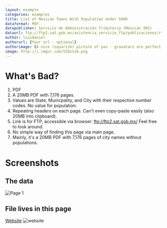 ```yaml
---
layout: example
categories: examples
title: List of Mexican Towns With Population Under 5000
dataformat: PDF
datapublisher: Servicio de Administración Tributaria (Mexican IRS)
dataurl: ftp://ftp2.sat.gob.mx/asistencia_servicio_ftp/publicaciones/rf2010/listado_pob_ieps.pdf
author: luisdaniel
authorurl: {Your url - optional}
authorimage: {A nice (squarish) picture of you - gravatars are perfect. optional}
image: http://i.imgur.com/SIDx1v6.png
---
```


# What's Bad?
1. PDF
2. A 20MB PDF with 7,176 pages.
3. Values are State, Municpality, and City with their respective number codes. No value for population.
4. Repeating headers on each page. Can't even copy-paste easily (also 20MB into clipboard).
5. Link is for FTP, accessible via browser: ftp://ftp2.sat.gob.mx/ Feel free to look around. 
6. No simple way of finding this page via main page. 
7. Mainly, it's a 20MB PDF with 7,176 pages of city names without populations.

# Screenshots

## The data
![Page 1](http://i.imgur.com/4kXSjO1.png)

## File lives in this page
[Website](http://www.sat.gob.mx/sitio_internet/informacion_fiscal/reforma_fiscal/157_17222.html)
![website](http://i.imgur.com/Sou57Kx.png)